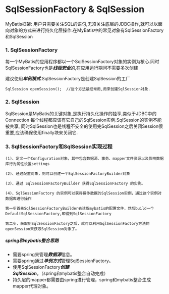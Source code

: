 # SqlSessionFactory & SqlSession

MyBatis框架: 用户只需要关注SQL的语句,无须关注底层的JDBC操作,就可以以面向对象的方式来进行持久化层操作.在MyBatis中的常见对象有SqlSessionFactory和SqlSession

### 1. SqlSessionFactory

每一个MyBatis的应用程序都以一个SqlSessionFactory对象的实例为核心.同时SqlSessionFactory也是***线程安全***的,在应用运行期间不需要多次创建

建议使用***单例模式***.SqlSessionFactory是创建SqlSession的工厂

```
SqlSession openSession();  //这个方法最经常用,用来创建SqlSession对象.
```

### 2. SqlSession

SqlSession是MyBatis的关键对象,是执行持久化操作的独享,类似于JDBC中的Connection 每个线程都应该有它自己的SqlSession实例.SqlSession的实例不能被共享, 同时SqlSession也是线程不安全的使用完SqlSession之后关闭Session很重要,应该确保使用finally块来关闭它.

### 3. SqlSessionFactory和SqlSession实现过程

```
(1)、定义一个Configuration对象，其中包含数据源、事务、mapper文件资源以及影响数据库行为属性设置settings

(2)、通过配置对象，则可以创建一个SqlSessionFactoryBuilder对象

(3)、通过 SqlSessionFactoryBuilder 获得SqlSessionFactory 的实例。

(4)、SqlSessionFactory 的实例可以获得操作数据的SqlSession实例，通过这个实例对数据库进行操作
```

```
第一步首先SqlSessionFactoryBuilder去读取mybatis的配置文件，然后build一个DefaultSqlSessionFactory,即得到SqlSessionFactory
```

```
第二步，获取到SqlSessionFactory之后，就可以利用SqlSessionFactory方法的openSession来获取SqlSession对象了。
```

##### spring和mybatis整合思路

- 需要spring来管理***数据源***信息。
- 需要spring通过***单例方式***管理SqlSessionFactory。
- 使用SqlSessionFactory***创建SqlSession***。（spring和mybatis整合自动完成）
- 持久层的mapper都需要由spring进行管理，spring和mybatis整合生成mapper代理对象。